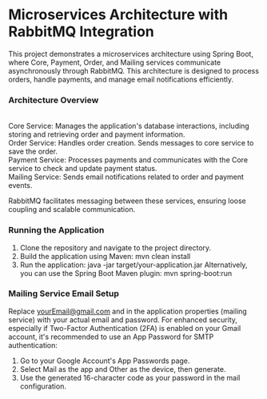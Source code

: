 # Microservices Architecture with RabbitMQ Integration

This project demonstrates a microservices 
architecture using Spring Boot, where Core, Payment, Order, and Mailing services 
communicate asynchronously through RabbitMQ. This architecture is designed to process orders, handle payments, 
and manage email notifications efficiently.

### Architecture Overview

<br />Core Service: Manages the application's database interactions, including storing and retrieving order and payment information.
<br />Order Service: Handles order creation. Sends messages to core service to save the order.
<br />Payment Service: Processes payments and communicates with the Core service to check and update payment status.
<br />Mailing Service: Sends email notifications related to order and payment events.

RabbitMQ facilitates messaging between these services, ensuring loose coupling and scalable communication.

### Running the Application
1. Clone the repository and navigate to the project directory.
2. Build the application using Maven: mvn clean install
3. Run the application: java -jar target/your-application.jar
Alternatively, you can use the Spring Boot Maven plugin: mvn spring-boot:run

### Mailing Service Email Setup
Replace yourEmail@gmail.com and <YourEmailPassword> in the application
properties (mailing service) with your actual email and password.
For enhanced security, especially if Two-Factor Authentication (2FA) is enabled on your Gmail account, 
it's recommended to use an App Password for SMTP authentication:
1. Go to your Google Account's App Passwords page.
2. Select Mail as the app and Other as the device, then generate.
3. Use the generated 16-character code as your password in the mail configuration.